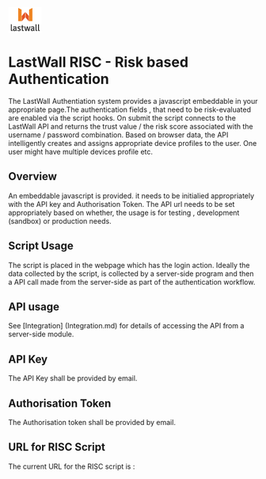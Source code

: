 ![Lastwall Logo](lw-logo.jpg) 
# LastWall RISC - Risk based Authentication

The LastWall Authentiation system provides a javascript embeddable in your appropriate page.The authentication fields , that need to be risk-evaluated are enabled via the script hooks. On submit the script connects to the LastWall API and returns the trust value / the risk score associated with the username / password combination. Based on browser data, the API intelligently creates and assigns appropriate device profiles to the user. One user might have multiple devices profile etc.

## Overview

An embeddable javascript is provided. it needs to be initialied appropriately with the API key and Authorisation Token. The API url needs to be set appropriately based on whether, the usage is for testing , development (sandbox) or production needs.

## Script Usage

The script is placed in the webpage which has the login action. Ideally the data collected by the script, is collected by a server-side program and then a API call made from the server-side as part of the authentication workflow.

## API usage

See [Integration] (Integration.md) for details of accessing the API from a server-side module.

## API Key

The API Key shall be provided by email.

## Authorisation Token

The Authorisation token shall be provided by email.


## URL for RISC Script

The current URL for the RISC script is : 
